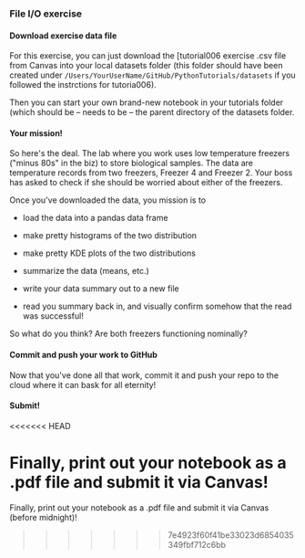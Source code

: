### File I/O exercise


#### Download exercise data file

For this exercise, you can just download the [tutorial006 exercise .csv file from Canvas into your local datasets folder (this folder should have been created under `/Users/YourUserName/GitHub/PythonTutorials/datasets` if you followed the instrctions for tutoria006).

Then you can start your own brand-new notebook in your tutorials folder (which should be – needs to be – the parent directory of the datasets folder.

#### Your mission!

So here's the deal. The lab where you work uses low temperature freezers ("minus 80s" in the biz) to store biological samples. The data are temperature records from two freezers, Freezer 4 and Freezer 2. Your boss has asked to check if she should be worried about either of the freezers.

Once you've downloaded the data, you mission is to

* load the data into a pandas data frame

* make pretty histograms of the two distribution

* make pretty KDE plots of the two distributions

* summarize the data (means, etc.)

* write your data summary out to a new file

* read you summary back in, and visually confirm somehow that the read was successful!

So what do you think? Are both freezers functioning nominally?

#### Commit and push your work to GitHub

Now that you've done all that work, commit it and push your repo to the cloud where it can bask for all eternity!

#### Submit!
<<<<<<< HEAD

Finally, print out your notebook as a .pdf file and submit it via Canvas!
=======
Finally, print out your notebook as a .pdf file and submit it via Canvas (before midnight)!
>>>>>>> 7e4923f60f41be33023d6854035349fbf712c6bb
